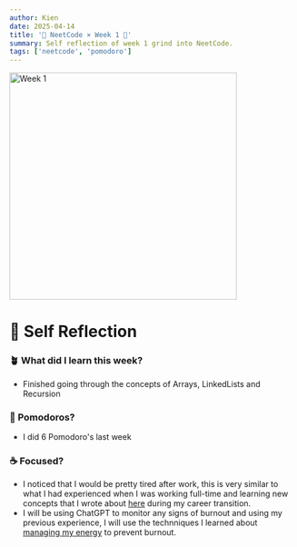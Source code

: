 ```yaml
---
author: Kien
date: 2025-04-14
title: '🌱 NeetCode × Week 1 🍅'
summary: Self reflection of week 1 grind into NeetCode.
tags: ['neetcode', 'pomodoro']
---
```


<div class="flex justify-center">
<img src="/static/images/neetcode/neetcode-week1.png" alt="Week 1" width="400" />
</div>

# 🧠 Self Reflection

### 🪴 What did I learn this week?

- Finished going through the concepts of Arrays, LinkedLists and Recursion

### 🍅 Pomodoros?

- I did 6 Pomodoro's last week

### ☕ Focused?

- I noticed that I would be pretty tired after work, this is very similar to what I had experienced when I was working full-time and learning new concepts that I wrote about [here](/blog/year-journey-summary) during my career transition.
- I will be using ChatGPT to monitor any signs of burnout and using my previous experience, I will use the technniques I learned about [managing my energy](/blog/managing-energy) to prevent burnout.
